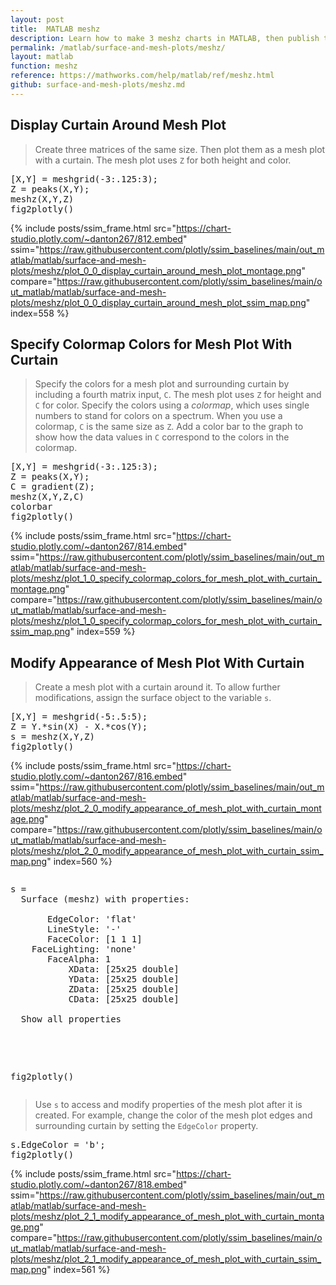 ```yaml
---
layout: post
title:  MATLAB meshz
description: Learn how to make 3 meshz charts in MATLAB, then publish them to the Web with Plotly.
permalink: /matlab/surface-and-mesh-plots/meshz/
layout: matlab
function: meshz
reference: https://mathworks.com/help/matlab/ref/meshz.html
github: surface-and-mesh-plots/meshz.md
---
```


## Display Curtain Around Mesh Plot

> Create three matrices of the same size. Then plot them as a mesh plot with a curtain. The mesh plot uses `Z` for both height and color.

<pre class="mcode">[X,Y] = meshgrid(-3:.125:3);
Z = peaks(X,Y);
meshz(X,Y,Z)
fig2plotly()</pre>
{% include posts/ssim_frame.html 
  src="https://chart-studio.plotly.com/~danton267/812.embed" 
  ssim="https://raw.githubusercontent.com/plotly/ssim_baselines/main/out_matlab/matlab/surface-and-mesh-plots/meshz/plot_0_0_display_curtain_around_mesh_plot_montage.png" 
  compare="https://raw.githubusercontent.com/plotly/ssim_baselines/main/out_matlab/matlab/surface-and-mesh-plots/meshz/plot_0_0_display_curtain_around_mesh_plot_ssim_map.png" 
  index=558
%}



<!--------------------- EXAMPLE BREAK ------------------------->

## Specify Colormap Colors for Mesh Plot With Curtain

> Specify the colors for a mesh plot and surrounding curtain by including a fourth matrix input, `C`. The mesh plot uses `Z` for height and `C` for color. Specify the colors using a *colormap*, which uses single numbers to stand for colors on a spectrum. When you use a colormap, `C` is the same size as `Z`. Add a color bar to the graph to show how the data values in `C` correspond to the colors in the colormap.

<pre class="mcode">[X,Y] = meshgrid(-3:.125:3);
Z = peaks(X,Y);
C = gradient(Z);
meshz(X,Y,Z,C)
colorbar
fig2plotly()</pre>
{% include posts/ssim_frame.html 
  src="https://chart-studio.plotly.com/~danton267/814.embed" 
  ssim="https://raw.githubusercontent.com/plotly/ssim_baselines/main/out_matlab/matlab/surface-and-mesh-plots/meshz/plot_1_0_specify_colormap_colors_for_mesh_plot_with_curtain_montage.png" 
  compare="https://raw.githubusercontent.com/plotly/ssim_baselines/main/out_matlab/matlab/surface-and-mesh-plots/meshz/plot_1_0_specify_colormap_colors_for_mesh_plot_with_curtain_ssim_map.png" 
  index=559
%}



<!--------------------- EXAMPLE BREAK ------------------------->

## Modify Appearance of Mesh Plot With Curtain

> Create a mesh plot with a curtain around it. To allow further modifications, assign the surface object to the variable `s`.

<pre class="mcode">[X,Y] = meshgrid(-5:.5:5);
Z = Y.*sin(X) - X.*cos(Y);
s = meshz(X,Y,Z)
fig2plotly()</pre>
{% include posts/ssim_frame.html 
  src="https://chart-studio.plotly.com/~danton267/816.embed" 
  ssim="https://raw.githubusercontent.com/plotly/ssim_baselines/main/out_matlab/matlab/surface-and-mesh-plots/meshz/plot_2_0_modify_appearance_of_mesh_plot_with_curtain_montage.png" 
  compare="https://raw.githubusercontent.com/plotly/ssim_baselines/main/out_matlab/matlab/surface-and-mesh-plots/meshz/plot_2_0_modify_appearance_of_mesh_plot_with_curtain_ssim_map.png" 
  index=560
%}

<pre class="mcode"><div class="codeoutput"><pre>s = 
  Surface (meshz) with properties:

       EdgeColor: 'flat'
       LineStyle: '-'
       FaceColor: [1 1 1]
    FaceLighting: 'none'
       FaceAlpha: 1
           XData: [25x25 double]
           YData: [25x25 double]
           ZData: [25x25 double]
           CData: [25x25 double]

  Show all properties

</pre></div>
fig2plotly()</pre>
> Use `s` to access and modify properties of the mesh plot after it is created. For example, change the color of the mesh plot edges and surrounding curtain by setting the `EdgeColor` property.

<pre class="mcode">s.EdgeColor = 'b';
fig2plotly()</pre>
{% include posts/ssim_frame.html 
  src="https://chart-studio.plotly.com/~danton267/818.embed" 
  ssim="https://raw.githubusercontent.com/plotly/ssim_baselines/main/out_matlab/matlab/surface-and-mesh-plots/meshz/plot_2_1_modify_appearance_of_mesh_plot_with_curtain_montage.png" 
  compare="https://raw.githubusercontent.com/plotly/ssim_baselines/main/out_matlab/matlab/surface-and-mesh-plots/meshz/plot_2_1_modify_appearance_of_mesh_plot_with_curtain_ssim_map.png" 
  index=561
%}



<!--------------------- EXAMPLE BREAK ------------------------->

